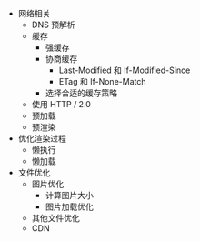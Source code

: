 - 网络相关
  - DNS 预解析
  - 缓存
    - 强缓存
    - 协商缓存
      - Last-Modified 和 If-Modified-Since
      - ETag 和 If-None-Match
    - 选择合适的缓存策略
  - 使用 HTTP / 2.0
  - 预加载
  - 预渲染
- 优化渲染过程
  - 懒执行
  - 懒加载
- 文件优化
  - 图片优化
    - 计算图片大小
    - 图片加载优化
  - 其他文件优化
  - CDN